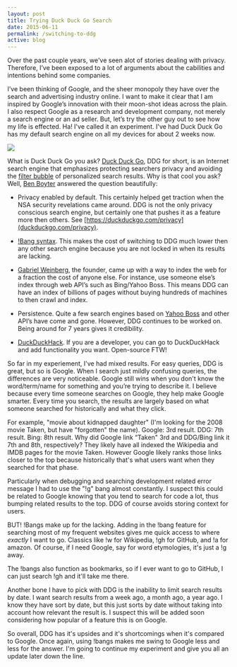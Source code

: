```yaml
---
layout: post
title: Trying Duck Duck Go Search
date: 2015-06-11
permalink: /switching-to-ddg
active: blog
---
```


Over the past couple years, we've seen alot of stories dealing with privacy. Therefore, I’ve been exposed to a lot of arguments about the cabilities and intentions behind some companies. 

I’ve been thinking of Google, and the sheer monopoly they have over the search and advertising industry online. I want to make it clear that I am inspired by Google’s innovation with their moon-shot ideas across the plain. I also respect Google as a research and development company, not merely a search engine or an ad seller. But, let’s try the other guy out to see how my life is effected. Ha! I've called it an experiment. I've had Duck Duck Go has my default search engine on all my devices for about 2 weeks now.

<img src="{{site.baseurl}}/img/ddg.svg" style="max-width: 350px;">

What is Duck Duck Go you ask? [Duck Duck Go](duckduckgo.com/about), DDG for short, is an Internet search engine that emphasizes protecting searchers privacy and avoiding the [filter bubble](https://en.wikipedia.org/wiki/Filter_bubble) of personalized search results. Why is that cool you ask? Well, [Ben Boyter](http://www.boyter.org/about/) answered the question beautifully:

* Privacy enabled by default. This certainly helped get traction when the NSA security revelations came around. DDG is not the only privacy conscious search engine, but certainly one that pushes it as a feature more then others. See [https://duckduckgo.com/privacy](duckduckgo.com/privacy).

* [!Bang syntax](https://duckduckgo.com/bang). This makes the cost of switching to DDG much lower then any other search engine because you are not locked in when its results are lacking.

* [Gabriel Weinberg](http://ye.gg), the founder, came up with a way to index the web for a fraction the cost of anyone else. For instance, use someone else’s index through web API’s such as Bing/Yahoo Boss. This means DDG can have an index of billions of pages without buying hundreds of machines to then crawl and index. 

* Persistence. Quite a few search engines based on [Yahoo Boss](https://developer.yahoo.com/boss/search/) and other API’s have come and gone. However, DDG continues to be worked on. Being around for 7 years gives it credibility.

* [DuckDuckHack](http://duckduckhack.com). If you are a developer, you can go to DuckDuckHack and add functionality you want. Open-source FTW!

So far in my experiement, I've had mixed results. For easy queries, DDG is great, but so is Google. When I search just mildly confusing queries, the differences are very noticeable. Google still wins when you don't know the word/term/name for something and you’re trying to describe it. I believe because every time someone searches on Google, they help make Google smarter. Every time you search, the results are largely based on what someone searched for historically and what they click. 

For example, "movie about kidnapped daughter" (I'm looking for the 2008 movie Taken, but have "forgotten" the name). Google: 3rd result. DDG: 7th result. Bing: 8th result. Why did Google link “Taken" 3rd and DDG/Bing link it 7th and 8th, respectively? They likely have all indexed the Wikipedia and IMDB pages for the movie Taken. However Google likely ranks those links closer to the top because historically that's what users want when they searched for that phase.

Particularly when debugging and searching development related error message I had to use the "!g" bang almost constantly. I suspect this could be related to Google knowing that you tend to search for code a lot, thus bumping related results to the top. DDG of course avoids storing context for users.

BUT! !Bangs make up for the lacking. Adding in the !bang feature for searching most of my frequent websites gives me quick access to where _exactly_ I want to go. Classics like !w for Wikipedia, !gh for GitHub, and !a for amazon. Of course, if I need Google, say for word etymologies, it's just a !g away.

The !bangs also function as bookmarks, so if I ever want to go to GitHub, I can just search !gh and it'll take me there.

Another bone I have to pick with DDG is the inability to limit search results by date. I want search results from a week ago, a month ago, a year ago. I know they have sort by date, but this just sorts by date without taking into account how relevant the result is. I suspect this will be added soon considering how popular of a feature this is on Google. 

So overall, DDG has it's upsides and it's shortcomings when it's compared to Google. Once again, using !bangs makes me swing to Google less and less for the answer. I'm going to continue my experiment and give you all an update later down the line. 